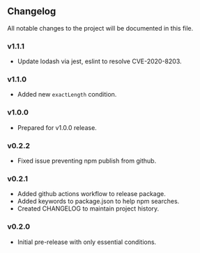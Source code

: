 ## Changelog
All notable changes to the project will be documented in this file.

### v1.1.1
 - Update lodash via jest, eslint to resolve CVE-2020-8203.

### v1.1.0
- Added new `exactLength` condition.

### v1.0.0
 - Prepared for v1.0.0 release.

### v0.2.2
- Fixed issue preventing npm publish from github.

### v0.2.1
- Added github actions workflow to release package.
- Added keywords to package.json to help npm searches.
- Created CHANGELOG to maintain project history.

### v0.2.0
- Initial pre-release with only essential conditions.
